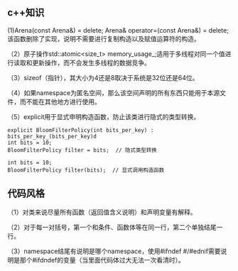 ## c++知识

(1)Arena(const Arena&) = delete;
  Arena& operator=(const Arena&) = delete;该函数删除了实现，说明不需要进行复制构造以及赋值运算符的构造。

（2）原子操作std::atomic<size_t> memory_usage_;适用于多线程对同一个值进行读取和更新操作，而不会发生多线程的数据竞争。

（3）sizeof（指针），其大小为4还是8取决于系统是32位还是64位。

（4）如果namespace为匿名空间，那么该空间声明的所有东西只能用于本源文件，而不能在其他地方进行使用。

（5）explicit用于显式申明构造函数，防止该类进行隐式的类型转换。

```
explicit BloomFilterPolicy(int bits_per_key) : bits_per_key_(bits_per_key)d
int bits = 10;
BloomFilterPolicy filter = bits;  // 隐式类型转换

int bits = 10;
BloomFilterPolicy filter(bits);  // 显式调用构造函数
```



## 代码风格

（1）对类来说尽量所有函数（返回值含义说明）和声明变量有解释。

（2）对于每一对括号，第一个和条件、函数体等在同一行，第二个单独结尾一行。

（3）namespace结尾有说明是哪个namespace，使用#ifndef #/#ednif需要说明是那个#ifdndef的变量（当里面代码体过大无法一次看清时）。